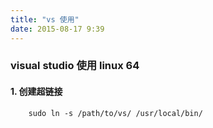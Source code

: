 ```yaml
---
title: "vs 使用"
date: 2015-08-17 9:39
---
```


### visual studio  使用 linux 64

#### 1. 创建超链接
        sudo ln -s /path/to/vs/ /usr/local/bin/